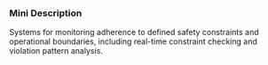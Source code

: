 ### Mini Description

Systems for monitoring adherence to defined safety constraints and operational boundaries, including real-time constraint checking and violation pattern analysis.
